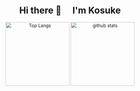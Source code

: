 <h1 align="center">
Hi there 👋　 I'm Kosuke
</h1>

<p align="center">
  <img alt="Top Langs" height="200px" src="https://github-readme-stats.vercel.app/api/top-langs/?username=Kosuke-Tanoue-KT"/>
  <img alt="github stats" height="200px" src="https://github-readme-stats.vercel.app/api?username=Kosuke-Tanoue-KT"/>
</p>
